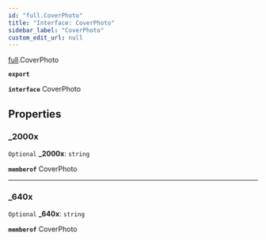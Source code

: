 ```yaml
---
id: "full.CoverPhoto"
title: "Interface: CoverPhoto"
sidebar_label: "CoverPhoto"
custom_edit_url: null
---
```


[full](../namespaces/full.md).CoverPhoto

**`export`**

**`interface`** CoverPhoto

## Properties

### \_2000x

 `Optional` **\_2000x**: `string`

**`memberof`** CoverPhoto

___

### \_640x

 `Optional` **\_640x**: `string`

**`memberof`** CoverPhoto

